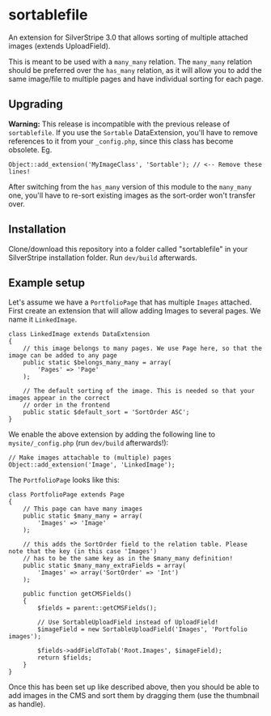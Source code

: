 sortablefile
============

An extension for SilverStripe 3.0 that allows sorting of multiple attached images (extends UploadField).

This is meant to be used with a `many_many` relation. The `many_many` relation should be preferred over the `has_many` relation,
as it will allow you to add the same image/file to multiple pages and have individual sorting for each page.

Upgrading
------------

**Warning:** This release is incompatible with the previous release of `sortablefile`. If you use the `Sortable` DataExtension, 
you'll have to remove references to it from your `_config.php`, since this class has become obsolete. Eg.

    Object::add_extension('MyImageClass', 'Sortable'); // <-- Remove these lines!
    
After switching from the `has_many` version of this module to the `many_many` one, you'll have to re-sort existing images as the sort-order won't transfer over.

Installation
------------

Clone/download this repository into a folder called "sortablefile" in your SilverStripe installation folder. Run `dev/build` afterwards.

Example setup
-------------

Let's assume we have a `PortfolioPage` that has multiple `Images` attached. 
First create an extension that will allow adding Images to several pages. We name it `LinkedImage`.

    class LinkedImage extends DataExtension
    {
        // this image belongs to many pages. We use Page here, so that the image can be added to any page
        public static $belongs_many_many = array(
            'Pages' => 'Page'   
        );
        
        // The default sorting of the image. This is needed so that your images appear in the correct
        // order in the frontend
        public static $default_sort = 'SortOrder ASC';
    }


We enable the above extension by adding the following line to `mysite/_config.php` (run `dev/build` afterwards!):

    // Make images attachable to (multiple) pages
    Object::add_extension('Image', 'LinkedImage');

The `PortfolioPage` looks like this:

    class PortfolioPage extends Page
    {   
        // This page can have many images
        public static $many_many = array(
            'Images' => 'Image'
        );
        
        // this adds the SortOrder field to the relation table. Please note that the key (in this case 'Images') 
        // has to be the same key as in the $many_many definition!
        public static $many_many_extraFields = array(
            'Images' => array('SortOrder' => 'Int')
        );
    
        public function getCMSFields()
        {
            $fields = parent::getCMSFields();
        
            // Use SortableUploadField instead of UploadField!
            $imageField = new SortableUploadField('Images', 'Portfolio images');
        
            $fields->addFieldToTab('Root.Images', $imageField);
            return $fields;
        }
    }

Once this has been set up like described above, then you should be able to add images in the CMS and sort them by dragging them (use the thumbnail as handle).
